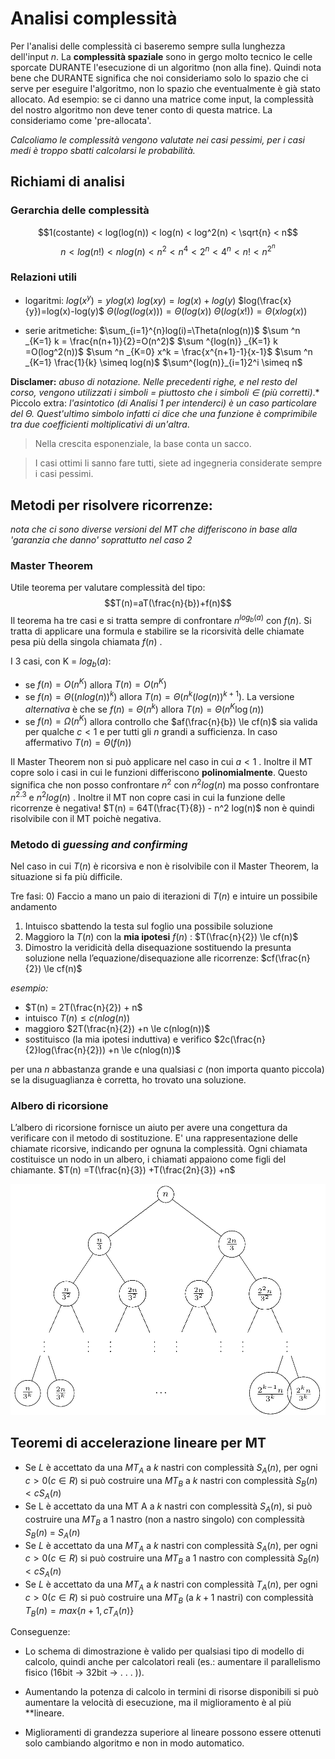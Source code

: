 # Analisi complessità 

Per l'analisi delle complessità ci baseremo sempre sulla lunghezza dell'input $n$.
La **complessità spaziale** sono in gergo molto tecnico le celle sporcate DURANTE l'esecuzione di un algoritmo (non alla fine). Quindi nota bene che DURANTE significa che noi consideriamo solo lo spazio che ci serve per eseguire l'algoritmo, non lo spazio che eventualmente è già stato allocato. Ad esempio: se ci danno una matrice come input, la complessità del nostro algoritmo non deve tener conto di questa matrice. La consideriamo come 'pre-allocata'.

*Calcoliamo le complessità vengono valutate nei casi pessimi, per i casi medi è troppo sbatti calcolarsi le probabilità.*

## Richiami di analisi 

### Gerarchia delle complessità
$$1(costante) < log(log(n)) < log(n) < log^2(n) < \sqrt{n} < n$$ $$n < log(n!) < nlog(n) < n^2 < n^4 < 2^n < 4^n < n! < n^{2^n}$$

### Relazioni utili

- logaritmi: 
	$log(x^y)=ylog(x)$
	$log(xy)=log(x)+log(y)$
	$log(\frac{x}{y})=log(x)-log(y)$
	$\Theta(log(log(x))) = \Theta(log(x))$
	$\Theta(log(x!))=\Theta(xlog(x))$
	
- serie aritmetiche: 
	$\sum_{i=1}^{n}log(i)=\Theta(nlog(n))$
	$\sum ^n _{K=1} k = \frac{n(n+1)}{2}=O(n^2)$
	$\sum ^{log(n)} _{K=1} k =O(log^2(n))$
	$\sum ^n _{K=0} x^k = \frac{x^{n+1}-1}{x-1}$
	$\sum ^n _{K=1} \frac{1}{k} \simeq log(n)$
	$\sum^{log(n)}_{i=1}2^i \simeq n$


**Disclamer:** *abuso di notazione. Nelle precedenti righe, e nel resto del corso, vengono utilizzati i simboli $=$ piuttosto che i simboli $\in$ (più corretti)*.*
Piccolo extra: *l'asintotico (di Analisi 1 per intenderci) è un caso particolare del $\Theta$. Quest'ultimo simbolo infatti ci dice che una funzione è comprimibile tra due coefficienti moltiplicativi di un'altra*.

> Nella crescita esponenziale, la base conta un sacco. 

>I casi ottimi li sanno fare tutti, siete ad ingegneria considerate sempre i casi pessimi.

## Metodi per risolvere ricorrenze:

*nota che ci sono diverse versioni del MT che differiscono in base alla 'garanzia che danno' soprattutto nel caso 2*

### Master Theorem 
Utile teorema per valutare complessità del tipo:
$$T(n)=aT(\frac{n}{b})+f(n)$$
Il teorema ha tre casi e si tratta sempre di confrontare $n^{log_b(a)}$ con $f(n)$. Si tratta di applicare una formula e stabilire se la ricorsività delle chiamate pesa più della singola chiamata $f(n$) . 

I 3 casi, con K = $log_b(a)$: 

- se $f(n) = O(n^{K})$ allora $T(n) = O(n^{K})$
- se $f(n) = \Theta((nlog(n))^k)$ allora $T(n) = \Theta(n^{k}(log(n))^{k+1})$. La versione *alternativa* è che se $f(n)=\Theta(n^k)$ allora $T(n) = \Theta(n^{K}\log(n))$
- se $f(n) = \Omega(n^K)$ allora controllo che $af(\frac{n}{b}) \le cf(n)$ sia valida per qualche $c<1$ e per tutti gli $n$ grandi a sufficienza. In caso affermativo $T(n)=\Theta(f(n))$

Il Master Theorem non si può applicare nel caso in cui $a<1$ .  Inoltre il MT copre solo i casi in cui le funzioni differiscono **polinomialmente**. Questo significa che non posso confrontare $n^2$ con $n^2log(n)$ ma posso confrontare $n^{2.3}$ e $n^2log(n)$ . 
Inoltre il MT non copre casi in cui la funzione delle ricorrenze è negativa! $T(n) = 64T(\frac{T}{8}) - n^2 log(n)$ non è quindi risolvibile con il MT poichè negativa. 

### Metodo di *guessing and confirming* 

Nel caso in cui $T(n)$ è ricorsiva e non è risolvibile con il Master Theorem, la situazione si fa più difficile.

Tre fasi:
0) Faccio a mano un paio di iterazioni di $T(n)$ e intuire un possibile andamento
1) Intuisco sbattendo la testa sul foglio una possibile soluzione 
2) Maggioro la $T(n)$ con la **mia ipotesi** $f(n)$ :  $T(\frac{n}{2}) \le cf(n)$ 
3) Dimostro la veridicità della disequazione sostituendo la presunta soluzione nella l’equazione/disequazione alle ricorrenze: $cf(\frac{n}{2}) \le cf(n)$ 

*esempio:*

- $T(n) = 2T(\frac{n}{2})  + n$
-  intuisco $T(n) \le c(nlog(n))$
-  maggioro $2T(\frac{n}{2}) +n \le c(nlog(n))$
-  sostituisco (la mia ipotesi induttiva) e verifico $2c(\frac{n}{2}log(\frac{n}{2})) +n \le c(nlog(n))$

per una $n$ abbastanza grande e una qualsiasi $c$ (non importa quanto piccola) se la disuguaglianza è corretta, ho trovato una soluzione. 

### Albero di ricorsione

L’albero di ricorsione fornisce un aiuto per avere una congettura da verificare con il metodo di sostituzione. E' una rappresentazione delle chiamate ricorsive, indicando per ognuna la complessità. Ogni chiamata costituisce un nodo in un albero, i chiamati appaiono come figli del chiamante.
$T(n) =T(\frac{n}{3}) +T(\frac{2n}{3}) +n$

![Pasted image 20210610170457](images/ce5ea9e2b983f146d753e8a87449d8a7.png)


## Teoremi di accelerazione lineare per MT
- Se $L$ è accettato da una $MT_A$ a $k$ nastri con complessità $S_A(n)$, per ogni $c > 0(c \in R)$ si può costruire una $MT_B$ a $k$ nastri con complessità $S_B(n) < cS_A(n)$
- Se L è accettato da una MT A a $k$ nastri con complessità $S_A(n)$, si può costruire una $MT_B$ a 1 nastro (non a
nastro singolo) con complessità $S_B(n)$ = $S_A(n)$
- Se $L$  è accettato da una $MT_A$ a $k$ nastri con complessità $S_A(n)$, per ogni $c > 0(c \in R)$ si può costruire una $MT_B$ a $1$ nastro con complessità $S_B(n) < cS_A(n)$
- Se $L$ è accettato da una $MT_A$ a $k$ nastri con complessità $T_A(n)$, per ogni $c > 0(c \in R)$ si può costruire una $MT_B$ (a $k+1$ nastri) con complessità $T_B(n) = max \{n + 1, cT_A (n)\}$

Conseguenze:

- Lo schema di dimostrazione è valido per qualsiasi tipo di modello di calcolo, quindi anche per calcolatori reali (es.: aumentare il parallelismo fisico (16bit → 32bit → . . . )).

- Aumentando la potenza di calcolo in termini di risorse disponibili si può aumentare la velocità di esecuzione, ma il miglioramento è al più **lineare.

- Miglioramenti di grandezza superiore al lineare possono essere ottenuti solo cambiando algoritmo e non in modo automatico.